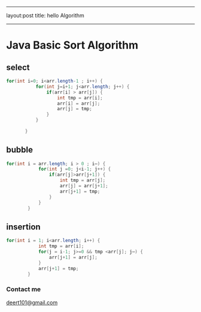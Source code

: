 
---

layout:post
title: hello Algorithm

---


Java Basic Sort Algorithm
=====
## select

 ``` java 
 for(int i=0; i<arr.length-1 ; i++) {
			for(int j=i+1; j<arr.length; j++) {
				if(arr[i] > arr[j]) {
					int tmp = arr[i];
					arr[i] = arr[j];
					arr[j] = tmp;
				}
			}
			
		}
  ```

## bubble
```java
for(int i = arr.length; i > 0 ; i—) {
			for(int j =0; j<i-1; j++) {
				if(arr[j]>arr[j+1]) {
					int tmp = arr[j];
					arr[j] = arr[j+1];
					arr[j+1] = tmp;
				}
			}
		}
```
 
## insertion

```java
for(int i = 1; i<arr.length; i++) {
			int tmp = arr[i];
			for(j = i-1; j>=0 && tmp <arr[j]; j—) {
				arr[j+1] = arr[j];
			}
			arr[j+1] = tmp;
		}
```

### Contact me

[deert101@gmail.com](mailto:email@domain.com)


